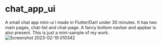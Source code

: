 # chat_app_ui

A small chat app mini-ui I made in Flutter/Dart under 30 minutes. It has two main pages, chat-list and chat-page. A fancy bottom navbar and appbar is also present. This is just a mini-sample of my work.![Screenshot 2023-02-19 010342](https://user-images.githubusercontent.com/38527141/219891985-7f9a6638-3a95-4443-8832-04fd48628ae2.jpg)
